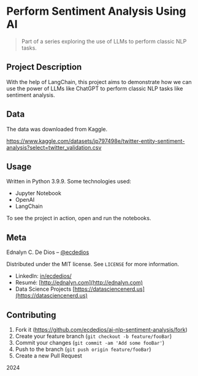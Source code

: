 # Perform Sentiment Analysis Using AI

> Part of a series exploring the use of LLMs to perform classic NLP tasks.

## Project Description

With the help of LangChain, this project aims to demonstrate how we can use the power of LLMs like ChatGPT to perform classic NLP tasks like sentiment analysis.

## Data

The data was downloaded from Kaggle.

https://www.kaggle.com/datasets/jp797498e/twitter-entity-sentiment-analysis?select=twitter_validation.csv

## Usage

Written in Python 3.9.9. Some technologies used:

- Jupyter Notebook
- OpenAI
- LangChain

To see the project in action, open and run the notebooks.

## Meta

Ednalyn C. De Dios – [@ecdedios](https://github.com/ecdedios)

Distributed under the MIT license. See `LICENSE` for more information.

- LinkedIn: [in/ecdedios/](https://www.linkedin.com/in/ecdedios/)
- Resumé: [http://ednalyn.com](http://ednalyn.com)
- Data Science Projects [https://datasciencenerd.us](https://datasciencenerd.us)

## Contributing

1. Fork it (<https://github.com/ecdedios/ai-nlp-sentiment-analysis/fork>)
2. Create your feature branch (`git checkout -b feature/fooBar`)
3. Commit your changes (`git commit -am 'Add some fooBar'`)
4. Push to the branch (`git push origin feature/fooBar`)
5. Create a new Pull Request

2024
